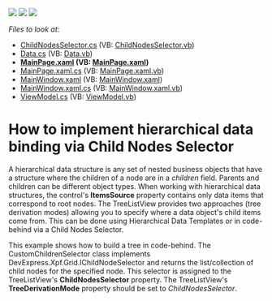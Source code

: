 <!-- default badges list -->
![](https://img.shields.io/endpoint?url=https://codecentral.devexpress.com/api/v1/VersionRange/128657830/21.1.5%2B)
[![](https://img.shields.io/badge/Open_in_DevExpress_Support_Center-FF7200?style=flat-square&logo=DevExpress&logoColor=white)](https://supportcenter.devexpress.com/ticket/details/E3298)
[![](https://img.shields.io/badge/📖_How_to_use_DevExpress_Examples-e9f6fc?style=flat-square)](https://docs.devexpress.com/GeneralInformation/403183)
<!-- default badges end -->
<!-- default file list -->
*Files to look at*:

* [ChildNodesSelector.cs](./CS/ChildNodesSelector.cs) (VB: [ChildNodesSelector.vb](./VB/ChildNodesSelector.vb))
* [Data.cs](./CS/Data/Data.cs) (VB: [Data.vb](./VB/Data/Data.vb))
* **[MainPage.xaml](./CS/MainPage.xaml) (VB: [MainPage.xaml](./VB/MainPage.xaml))**
* [MainPage.xaml.cs](./CS/MainPage.xaml.cs) (VB: [MainPage.xaml.vb](./VB/MainPage.xaml.vb))
* [MainWindow.xaml](./CS/MainWindow.xaml) (VB: [MainWindow.xaml](./VB/MainWindow.xaml))
* [MainWindow.xaml.cs](./CS/MainWindow.xaml.cs) (VB: [MainWindow.xaml.vb](./VB/MainWindow.xaml.vb))
* [ViewModel.cs](./CS/ViewModel.cs) (VB: [ViewModel.vb](./VB/ViewModel.vb))
<!-- default file list end -->
# How to implement hierarchical data binding via Child Nodes Selector


<p>A hierarchical data structure is any set of nested business objects that have a structure where the children of a node are in a <i>childre</i><i>n</i> field. Parents and children can be different object types. When working with hierarchical data structures, the control's <strong>ItemsSource</strong> property contains only data items that correspond to root nodes. The TreeListView provides two approaches (tree derivation modes) allowing you to specify where a data object's child items come from. This can be done using Hierarchical Data Templates or in code-behind via a Child Nodes Selector.</p><p>This example shows how to build a tree in code-behind. The CustomChildrenSelector class implements DevExpress.Xpf.Grid.IChildNodeSelector and returns the list/collection of child nodes for the specified node. This selector is assigned to the TreeListView's <strong>ChildNodesSelector</strong> property. The TreeListView's <strong>TreeDerivationMode</strong> property should be set to <i>ChildNodesSelector</i>.</p>

<br/>


